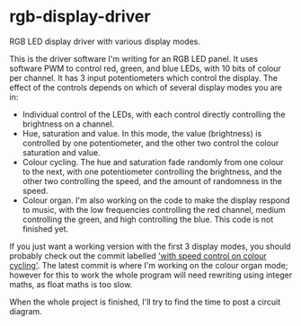 rgb-display-driver
==================

RGB LED display driver with various display modes.

This is the driver software I'm writing for an RGB LED panel. It uses software PWM to control red, green, and blue LEDs, with 10 bits of colour per channel. It has 3 input potentiometers which control the display. The effect of the controls depends on which of several display modes you are in:

* Individual control of the LEDs, with each control directly controlling the brightness on a channel.
* Hue, saturation and value. In this mode, the value (brightness) is controlled by one potentiometer, and the other two control the colour saturation and value.
* Colour cycling. The hue and saturation fade randomly from one colour to the next, with one potentiometer controlling the brightness, and the other two controlling the speed, and the amount of randomness in the speed.
* Colour organ. I'm also working on the code to make the display respond to music, with the low frequencies controlling the red channel, medium controlling the green, and high controlling the blue. This code is not finished yet.

If you just want a working version with the first 3 display modes, you should probably check out the commit labelled ['with speed control on colour cycling'](https://github.com/highfellow/rgb-display-driver/commit/ddcc3dfe65e3f99b1fbe4268865e5ed50fde6672). The latest commit is where I'm working on the colour organ mode; however for this to work the whole program will need rewriting using integer maths, as float maths is too slow.

When the whole project is finished, I'll try to find the time to post a circuit diagram.
